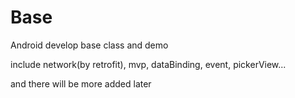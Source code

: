 # Base
Android develop base class and demo

include network(by retrofit), mvp, dataBinding, event, pickerView...

and there will be more added later